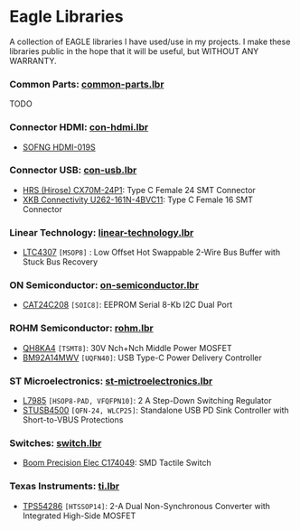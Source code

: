 # Eagle Libraries

A collection of EAGLE libraries I have used/use in my projects. I make these libraries public in the hope that it will be useful, but WITHOUT ANY WARRANTY.

### Common Parts: [common-parts.lbr](common-parts.lbr)

TODO

### Connector HDMI: [con-hdmi.lbr](con-hdmi.lbr)

* [SOFNG HDMI-019S](https://datasheet.lcsc.com/szlcsc/2009111836_SOFNG-HDMI-019S_C111617.pdf)

### Connector USB: [con-usb.lbr](con-usb.lbr)

* [HRS (Hirose) CX70M-24P1](https://www.hirose.com/de/product/document?clcode=CL0480-0304-0-00&productname=CX70M-24P1&series=CX&documenttype=Catalog&documentid=D52488_en): Type C Female 24 SMT Connector
* [XKB Connectivity U262-161N-4BVC11](https://datasheet.lcsc.com/szlcsc/2002271811_XKB-Connectivity-U262-161N-4BVC11_C319148.pdf): Type C Female 16 SMT Connector

### Linear Technology: [linear-technology.lbr](linear-technology.lbr)

* [LTC4307](https://www.analog.com/media/en/technical-documentation/data-sheets/4307f.pdf) `[MSOP8]` : Low Offset Hot Swappable 2-Wire Bus Buffer with Stuck Bus Recovery

### ON Semiconductor: [on-semiconductor.lbr](on-semiconductor.lbr)

* [CAT24C208](https://www.onsemi.com/pdf/datasheet/cat24c208-d.pdf) `[SOIC8]`: EEPROM Serial 8-Kb I2C Dual Port

### ROHM Semiconductor: [rohm.lbr](rohm.lbr)

* [QH8KA4](https://fscdn.rohm.com/en/products/databook/datasheet/discrete/transistor/mosfet/qh8ka4tcr-e.pdf) `[TSMT8]`: 30V Nch+Nch Middle Power MOSFET 
* [BM92A14MWV](https://fscdn.rohm.com/en/products/databook/datasheet/ic/interface/usb_pd/bm92a14mwv-e.pdf) `[UQFN40]`: USB Type-C Power Delivery Controller 

### ST Microelectronics: [st-mictroelectronics.lbr](st-mictroelectronics.lbr)

* [L7985](https://www.st.com/resource/en/datasheet/l7985.pdf) `[HSOP8-PAD, VFQFPN10]`: 2 A Step-Down Switching Regulator
* [STUSB4500](https://www.st.com/resource/en/datasheet/stusb4500.pdf) `[QFN-24, WLCP25]`: Standalone USB PD Sink Controller with Short-to-VBUS Protections

### Switches: [switch.lbr](switch.lbr)

* [Boom Precision Elec C174049](https://datasheet.lcsc.com/szlcsc/2009161207_BOOMELE-Boom-Precision-Elec-C174049_C174049.pdf): SMD Tactile Switch

### Texas Instruments: [ti.lbr](ti.lbr)

* [TPS54286](https://www.ti.com/lit/ds/symlink/tps54286.pdf) `[HTSSOP14]`: 2-A Dual Non-Synchronous Converter with Integrated High-Side MOSFET
